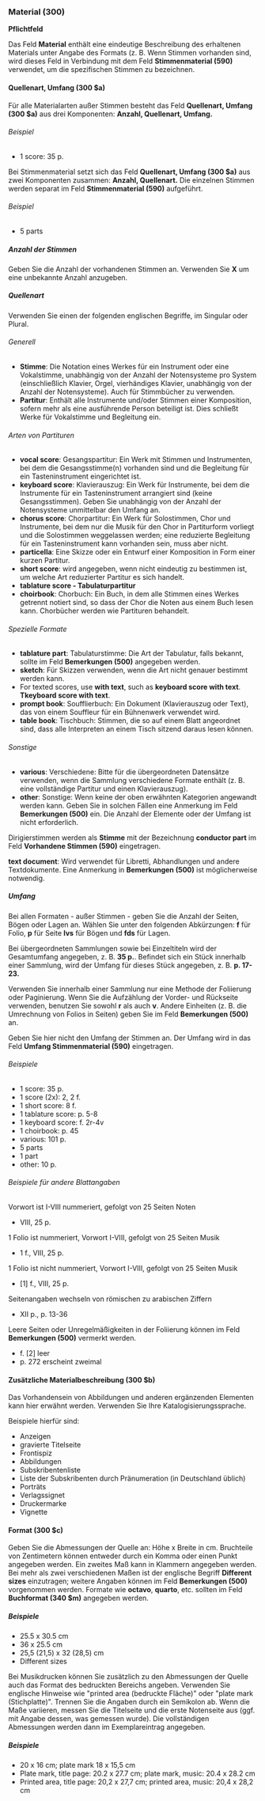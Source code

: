### Material (300)

**Pflichtfeld**

Das Feld **Material** enthält eine eindeutige Beschreibung des erhaltenen Materials unter Angabe des Formats (z. B. Wenn Stimmen vorhanden sind, wird dieses Feld in Verbindung mit dem Feld **Stimmenmaterial (590)** verwendet, um die spezifischen Stimmen zu bezeichnen.

#### Quellenart, Umfang (300 $a)

Für alle Materialarten außer Stimmen besteht das Feld **Quellenart, Umfang (300 $a)** aus drei Komponenten: **Anzahl, Quellenart, Umfang.**

###### Beispiel

- 1 score: 35 p.

Bei Stimmenmaterial setzt sich das Feld **Quellenart, Umfang (300 $a)** aus zwei Komponenten zusammen: **Anzahl, Quellenart.** Die einzelnen Stimmen werden separat im Feld **Stimmenmaterial (590)** aufgeführt.

###### Beispiel

- 5 parts

##### Anzahl der Stimmen

Geben Sie die Anzahl der vorhandenen Stimmen an. Verwenden Sie **X** um eine unbekannte Anzahl anzugeben.

##### Quellenart

Verwenden Sie einen der folgenden englischen Begriffe, im Singular oder Plural.

###### Generell

- **Stimme**: Die Notation eines Werkes für ein Instrument oder eine Vokalstimme, unabhängig von der Anzahl der Notensysteme pro System (einschließlich Klavier, Orgel, vierhändiges Klavier, unabhängig von der Anzahl der Notensysteme). Auch für Stimmbücher zu verwenden.
- **Partitur**: Enthält alle Instrumente und/oder Stimmen einer Komposition, sofern mehr als eine ausführende Person beteiligt ist. Dies schließt Werke für Vokalstimme und Begleitung ein.

###### Arten von Partituren

- **vocal score**: Gesangspartitur: Ein Werk mit Stimmen und Instrumenten, bei dem die Gesangsstimme(n) vorhanden sind und die Begleitung für ein Tasteninstrument eingerichtet ist.
- **keyboard score**: Klavierauszug: Ein Werk für Instrumente, bei dem die Instrumente für ein Tasteninstrument arrangiert sind (keine Gesangsstimmen). Geben Sie unabhängig von der Anzahl der Notensysteme unmittelbar den Umfang an.
- **chorus score**: Chorpartitur: Ein Werk für Solostimmen, Chor und Instrumente, bei dem nur die Musik für den Chor in Partiturform vorliegt und die Solostimmen weggelassen werden; eine reduzierte Begleitung für ein Tasteninstrument kann vorhanden sein, muss aber nicht.
- **particella**: Eine Skizze oder ein Entwurf einer Komposition in Form einer kurzen Partitur.
- **short score**: wird angegeben, wenn nicht eindeutig zu bestimmen ist, um welche Art reduzierter Partitur es sich handelt.
- **tablature score - Tabulaturpartitur**
- **choirbook**: Chorbuch: Ein Buch, in dem alle Stimmen eines Werkes getrennt notiert sind, so dass der Chor die Noten aus einem Buch lesen kann. Chorbücher werden wie Partituren behandelt.

###### Spezielle Formate

- **tablature part**: Tabulaturstimme: Die Art der Tabulatur, falls bekannt, sollte im Feld **Bemerkungen (500)** angegeben werden.
- **sketch**: Für Skizzen verwenden, wenn die Art nicht genauer bestimmt werden kann.
- For texted scores, use **with text**, such as **keyboard score with text**. **Tkeyboard score with text**.
- **prompt book**: Soufflierbuch: Ein Dokument (Klavierauszug oder Text), das von einem Souffleur für ein Bühnenwerk verwendet wird.
- **table book**: Tischbuch: Stimmen, die so auf einem Blatt angeordnet sind, dass alle Interpreten an einem Tisch sitzend daraus lesen können.

###### Sonstige

- **various**: Verschiedene: Bitte für die übergeordneten Datensätze verwenden, wenn die Sammlung verschiedene Formate enthält (z. B. eine vollständige Partitur und einen Klavierauszug).
- **other**: Sonstige: Wenn keine der oben erwähnten Kategorien angewandt werden kann. Geben Sie in solchen Fällen eine Anmerkung im Feld **Bemerkungen (500)** ein. Die Anzahl der Elemente oder der Umfang ist nicht erforderlich.

Dirigierstimmen werden als **Stimme** mit der Bezeichnung **conductor part** im Feld **Vorhandene Stimmen (590)** eingetragen.

**text document**: Wird verwendet für Libretti, Abhandlungen und andere Textdokumente. Eine Anmerkung in **Bemerkungen (500)** ist möglicherweise notwendig.

##### Umfang

Bei allen Formaten - außer Stimmen - geben Sie die Anzahl der Seiten, Bögen oder Lagen an. Wählen Sie unter den folgenden Abkürzungen: **f** für Folio, **p** für Seite **lvs** für Bögen und **fds** für Lagen.

Bei übergeordneten Sammlungen sowie bei Einzeltiteln wird der Gesamtumfang angegeben, z. B. **35 p.**. Befindet sich ein Stück innerhalb einer Sammlung, wird der Umfang für dieses Stück angegeben, z. B. **p. 17-23.**

Verwenden Sie innerhalb einer Sammlung nur eine Methode der Foliierung oder Paginierung. Wenn Sie die Aufzählung der Vorder- und Rückseite verwenden, benutzen Sie sowohl **r** als auch **v**. Andere Einheiten (z. B. die Umrechnung von Folios in Seiten) geben Sie im Feld **Bemerkungen (500)** an.

Geben Sie hier nicht den Umfang der Stimmen an. Der Umfang wird in das Feld **Umfang Stimmenmaterial (590)** eingetragen.

###### Beispiele

- 1 score: 35 p.
- 1 score (2x): 2, 2 f.
- 1 short score: 8 f.
- 1 tablature score: p. 5-8
- 1 keyboard score: f. 2r-4v
- 1 choirbook: p. 45
- various: 101 p.
- 5 parts
- 1 part
- other: 10 p.


###### Beispiele für andere Blattangaben
Vorwort ist I-VIII nummeriert, gefolgt von 25 Seiten Noten

- VIII, 25 p.

1 Folio ist nummeriert, Vorwort I-VIII, gefolgt von 25 Seiten Musik

- 1 f., VIII, 25 p.

1 Folio ist nicht nummeriert, Vorwort I-VIII, gefolgt von 25 Seiten Musik

- [1] f., VIII, 25 p.

Seitenangaben wechseln von römischen zu arabischen Ziffern

- XII p., p. 13-36

Leere Seiten oder Unregelmäßigkeiten in der Foliierung können im Feld **Bemerkungen (500)** vermerkt werden.

- f. [2] leer
- p. 272 erscheint zweimal

#### Zusätzliche Materialbeschreibung (300 $b)

Das Vorhandensein von Abbildungen und anderen ergänzenden Elementen kann hier erwähnt werden. Verwenden Sie Ihre Katalogisierungssprache.

Beispiele hierfür sind:

- Anzeigen
- gravierte Titelseite
- Frontispiz
- Abbildungen
- Subskribentenliste
- Liste der Subskribenten durch Pränumeration (in Deutschland üblich)
- Porträts
- Verlagssignet
- Druckermarke
- Vignette

#### Format (300 $c)

Geben Sie die Abmessungen der Quelle an: Höhe x Breite in cm. Bruchteile von Zentimetern können entweder durch ein Komma oder einen Punkt angegeben werden. Ein zweites Maß kann in Klammern angegeben werden. Bei mehr als zwei verschiedenen Maßen ist der englische Begriff **Different sizes** einzutragen; weitere Angaben können im Feld **Bemerkungen (500)** vorgenommen werden. Formate wie **octavo**, **quarto**, etc. sollten im Feld **Buchformat (340 $m)** angegeben werden.

##### Beispiele

- 25.5 x 30.5 cm
- 36 x 25.5 cm
- 25,5 (21,5) x 32 (28,5) cm
- Different sizes

Bei Musikdrucken können Sie zusätzlich zu den Abmessungen der Quelle auch das Format des bedruckten Bereichs angeben. Verwenden Sie englische Hinweise wie "printed area (bedruckte Fläche)" oder "plate mark (Stichplatte)". Trennen Sie die Angaben durch ein Semikolon ab. Wenn die Maße variieren, messen Sie die Titelseite und die erste Notenseite aus (ggf. mit Angabe dessen, was gemessen wurde). Die vollständigen Abmessungen werden dann im Exemplareintrag angegeben.

##### Beispiele

- 20 x 16 cm; plate mark 18 x 15,5 cm
- Plate mark, title page: 20.2 x 27.7 cm; plate mark, music: 20.4 x 28.2 cm
- Printed area, title page: 20,2 x 27,7 cm; printed area, music: 20,4 x 28,2 cm
